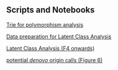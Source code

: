 ## Scripts and Notebooks

[Trie for polymorphism analysis](dict-trie-Dmel_forpub_ILcorrection.ipynb)

[Data preparation for Latent Class Analysis](LCA_data_preparation.ipynb)

[Latent Class Analysis (F4 onwards)](LCA_call.ipynb)

[potential _denovo_ origin calls (Figure 6)](denovo_calls.ipynb)
